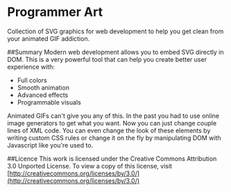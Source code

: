 # Programmer Art
Collection of SVG graphics for web development to help you get clean from your animated GIF addiction.

##Summary
Modern web development allows you to embed SVG directly in DOM. This is a very powerful tool that can help you create better user experience with:

- Full colors
- Smooth animation
- Advanced effects
- Programmable visuals

Animated GIFs can't give you any of this. In the past you had to use online image generators to get what you want. Now you can just change couple lines of XML code. You can even change the look of these elements by writing custom CSS rules or change it on the fly by manipulating DOM with Javascript like you're used to.

##Licence
This work is licensed under the Creative Commons Attribution 3.0 Unported License. To view a copy of this license, visit [http://creativecommons.org/licenses/by/3.0/](http://creativecommons.org/licenses/by/3.0/)